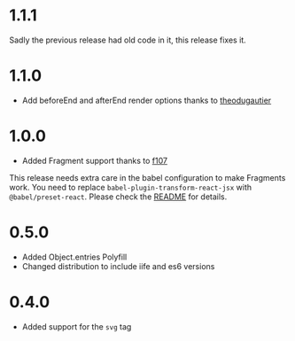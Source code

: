 # 1.1.1

Sadly the previous release had old code in it, this release fixes it.

# 1.1.0

*  Add beforeEnd and afterEnd render options thanks to [theodugautier](https://github.com/theodugautier)

# 1.0.0

* Added Fragment support thanks to [f107](https://github.com/f107)

This release needs extra care in the babel configuration to make Fragments work.
You need to replace `babel-plugin-transform-react-jsx` with `@babel/preset-react`.
Please check the [README](https://github.com/bitboxer/jsx-no-react/blob/main/README.md)
for details.

# 0.5.0

* Added Object.entries Polyfill
* Changed distribution to include iife and es6 versions

# 0.4.0

* Added support for the `svg` tag

